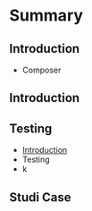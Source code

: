 # Summary

## Introduction
* Composer

## Introduction

## Testing
* [Introduction](README.md)
* Testing
* k

## Studi Case

